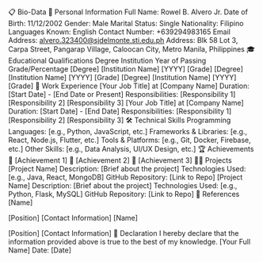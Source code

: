 📋 Bio-Data
📌 Personal Information
Full Name: Rowel B. Alvero Jr.
Date of Birth: 11/12/2002
Gender: Male
Marital Status: Single
Nationality: Filipino
Languages Known: English
Contact Number: +639294983165
Email Address: alvero.323400@sjdelmonte.sti.edu.ph
Address: 
Blk 58 Lot 3, Carpa Street, Pangarap Village, Caloocan City, Metro Manila, Philippines
🎓 Educational Qualifications
Degree	Institution	Year of Passing	Grade/Percentage
[Degree]	[Institution Name]	[YYYY]	[Grade]
[Degree]	[Institution Name]	[YYYY]	[Grade]
[Degree]	[Institution Name]	[YYYY]	[Grade]
💼 Work Experience
[Your Job Title] at [Company Name]
Duration: [Start Date] - [End Date or Present]
Responsibilities:
[Responsibility 1]
[Responsibility 2]
[Responsibility 3]
[Your Job Title] at [Company Name]
Duration: [Start Date] - [End Date]
Responsibilities:
[Responsibility 1]
[Responsibility 2]
[Responsibility 3]
🛠️ Technical Skills
Programming Languages: [e.g., Python, JavaScript, etc.]
Frameworks & Libraries: [e.g., React, Node.js, Flutter, etc.]
Tools & Platforms: [e.g., Git, Docker, Firebase, etc.]
Other Skills: [e.g., Data Analysis, UI/UX Design, etc.]
🏆 Achievements
🥇 [Achievement 1]
🥈 [Achievement 2]
🏅 [Achievement 3]
🧑‍💻 Projects
[Project Name]
Description: [Brief about the project]
Technologies Used: [e.g., Java, React, MongoDB]
GitHub Repository: [Link to Repo]
[Project Name]
Description: [Brief about the project]
Technologies Used: [e.g., Python, Flask, MySQL]
GitHub Repository: [Link to Repo]
💬 References
[Name]

[Position]
[Contact Information]
[Name]

[Position]
[Contact Information]
📝 Declaration
I hereby declare that the information provided above is true to the best of my knowledge.
[Your Full Name]
Date: [Date]

